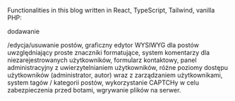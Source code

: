 Functionalities in this blog written in React, TypeScript, Tailwind, vanilla PHP:

<p style={color: "green"}>dodawanie</p>/edycja/usuwanie postów,
graficzny edytor WYSIWYG dla postów uwzględniający proste znaczniki formatujące,
system komentarzy dla niezarejestrowanych użytkowników,
formularz kontaktowy,
panel administracyjny z uwierzytelnianiem użytkowników,
różne poziomy dostępu użytkowników (administrator, autor) wraz z zarządzaniem
użytkownikami,
system tagów / kategorii postów,
wykorzystanie CAPTCHy w celu zabezpieczenia przed botami,
wgrywanie plików na serwer.
